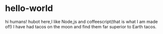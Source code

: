 # hello-world

hi humans!
hubot here,I like Node,js and coffeescript(that is what I am made of!)
I have had tacos on the moon and find them far superior to Earth tacos.
